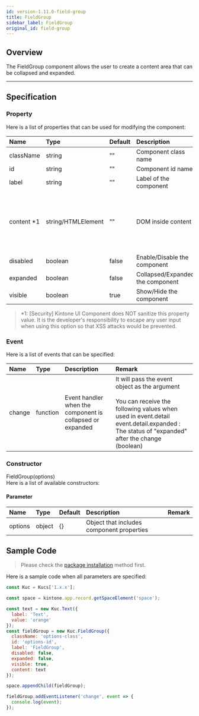 ```yaml
---
id: version-1.11.0-field-group
title: FieldGroup
sidebar_label: FieldGroup
original_id: field-group
---
```


## Overview
The FieldGroup component allows the user to create a content area that can be collapsed and expanded.

<div class="sample-container" id="field-group">
  <div id="sample-container__components"></div>
</div>
<script src="/js/samples/desktop/field-group.js"></script>

---

## Specification

### Property

Here is a list of properties that can be used for modifying the component:

| Name | Type | Default | Description | Remark |
| :--- | :--- | :--- | :--- | :--- |
| className | string | "" | Component class name |  |
| id | string | "" | Component id name |  |
| label | string | "" | Label of the component | |
| content *1 | string/HTMLElement | "" | DOM inside content | If a string with HTML is set, it will be automatically converted to HTML and displayed as it is |
| disabled | boolean | false | Enable/Disable the component | |
| expanded | boolean | false | Collapsed/Expanded the component | |
| visible | boolean | true | Show/Hide the component | |

> *1: [Security] Kintone UI Component does NOT sanitize this property value. It is the developer's responsibility to escape any user input when using this option so that XSS attacks would be prevented.

### Event

Here is a list of events that can be specified:

| Name | Type | Description | Remark |
| :--- | :--- | :--- | :--- |
| change | function | Event handler when the component is collapsed or expanded | It will pass the event object as the argument <br><br>You can receive the following values when used in event.detail<br>event.detail.expanded : The status of "expanded" after the change (boolean) |

### Constructor

FieldGroup(options)<br>
Here is a list of available constructors:

#### Parameter

| Name | Type | Default | Description | Remark |
| :--- | :--- | :--- | :--- | :--- |
| options | object | {} | Object that includes component properties | |

## Sample Code

> Please check the [package installation](../../getting-started/quick-start.md#installation) method first.

Here is a sample code when all parameters are specified:

```javascript
const Kuc = Kucs['1.x.x'];

const space = kintone.app.record.getSpaceElement('space');

const text = new Kuc.Text({
  label: 'Text',
  value: 'orange'
});
const fieldGroup = new Kuc.FieldGroup({
  className: 'options-class',
  id: 'options-id',
  label: 'FieldGroup',
  disabled: false,
  expanded: false,
  visible: true,
  content: text
});

space.appendChild(fieldGroup);

fieldGroup.addEventListener('change', event => {
  console.log(event);
});
```
